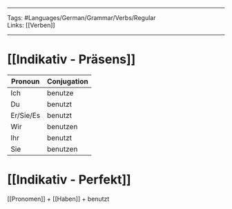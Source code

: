 ___
Tags: #Languages/German/Grammar/Verbs/Regular  
Links: [[Verben]]
___
# [[Indikativ - Präsens]]
Pronoun|Conjugation
------------ | ------------
Ich | benutze
Du | benutzt
Er/Sie/Es | benutzt
Wir | benutzen
Ihr | benutzt
Sie | benutzen


# [[Indikativ - Perfekt]]
[[Pronomen]] + [[Haben]] + benutzt